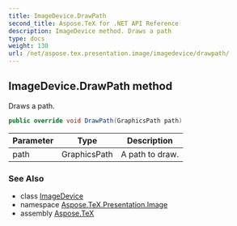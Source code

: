 ```yaml
---
title: ImageDevice.DrawPath
second_title: Aspose.TeX for .NET API Reference
description: ImageDevice method. Draws a path
type: docs
weight: 130
url: /net/aspose.tex.presentation.image/imagedevice/drawpath/
---
```

## ImageDevice.DrawPath method

Draws a path.

```csharp
public override void DrawPath(GraphicsPath path)
```

| Parameter | Type | Description |
| --- | --- | --- |
| path | GraphicsPath | A path to draw. |

### See Also

* class [ImageDevice](../)
* namespace [Aspose.TeX.Presentation.Image](../../imagedevice/)
* assembly [Aspose.TeX](../../../)


